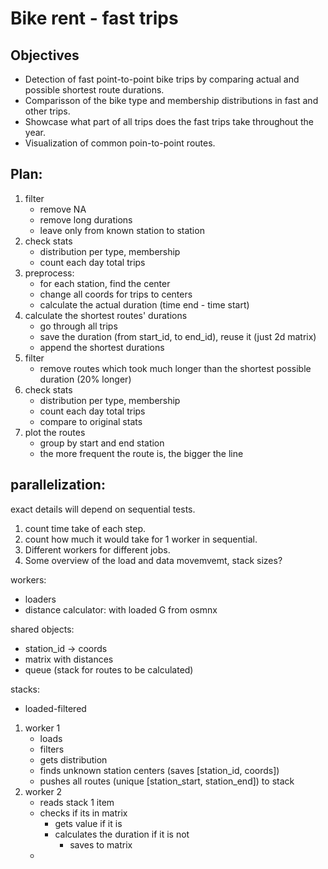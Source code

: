# Bike rent - fast trips

## Objectives
- Detection of fast point-to-point bike trips by comparing actual and possible shortest route durations.
- Comparisson of the bike type and membership distributions in fast and other trips.
- Showcase what part of all trips does the fast trips take throughout the year.
- Visualization of common poin-to-point routes.
 

## Plan:
1. filter
    - remove NA
    - remove long durations 
    - leave only from known station to station
2. check stats
    - distribution per type, membership
    - count each day total trips
3. preprocess:
    - for each station, find the center
    - change all coords for trips to centers
    - calculate the actual duration (time end - time start)
4. calculate the shortest routes' durations
    - go through all trips
    - save the duration (from start_id, to end_id), reuse it (just 2d matrix)
    - append the shortest durations 
5. filter 
    - remove routes which took much longer than the shortest possible duration (20% longer)
6. check stats
    - distribution per type, membership
    - count each day total trips
    - compare to original stats
7. plot the routes
    - group by start and end station
    - the more frequent the route is, the bigger the line



## parallelization:

exact details will depend on sequential tests.

1. count time take of each step.
2. count how much it would take for 1 worker in sequential.
3. Different workers for different jobs.
4. Some overview of the load and data movemvemt, stack sizes?

workers:
- loaders
- distance calculator: with loaded G from osmnx

shared objects:
- station_id -> coords
- matrix with distances
- queue (stack for routes to be calculated)

stacks:
- loaded-filtered


1. worker 1
    - loads
    - filters
    - gets distribution
    - finds unknown station centers (saves [station_id, coords])
    - pushes all routes (unique [station_start, station_end]) to stack
2. worker 2
    - reads stack 1 item
    - checks if its in matrix
        - gets value if it is
        - calculates the duration if it is not
            - saves to matrix
    - 